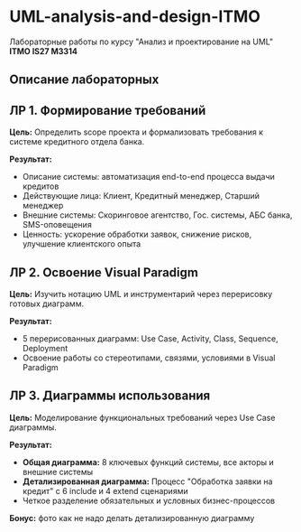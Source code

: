 # UML-analysis-and-design-ITMO

Лабораторные работы по курсу "Анализ и проектирование на UML"
**ITMO IS27 M3314**

## Описание лабораторных

## **ЛР 1. Формирование требований**
**Цель:** Определить scope проекта и формализовать требования к системе кредитного отдела банка.

**Результат:**
- Описание системы: автоматизация end-to-end процесса выдачи кредитов
- Действующие лица: Клиент, Кредитный менеджер, Старший менеджер
- Внешние системы: Скоринговое агентство, Гос. системы, АБС банка, SMS-оповещения
- Ценность: ускорение обработки заявок, снижение рисков, улучшение клиентского опыта

## **ЛР 2. Освоение Visual Paradigm**
**Цель:** Изучить нотацию UML и инструментарий через перерисовку готовых диаграмм.

**Результат:**
- 5 перерисованных диаграмм: Use Case, Activity, Class, Sequence, Deployment
- Освоение работы со стереотипами, связями, условиями в Visual Paradigm

## **ЛР 3. Диаграммы использования**
**Цель:** Моделирование функциональных требований через Use Case диаграммы.

**Результат:**
- **Общая диаграмма:** 8 ключевых функций системы, все акторы и внешние системы
- **Детализированная диаграмма:** Процесс "Обработка заявки на кредит" с 6 include и 4 extend сценариями
- Четкое разделение обязательных и условных бизнес-процессов

**Бонус:** фото как не надо делать детализированную диаграмму